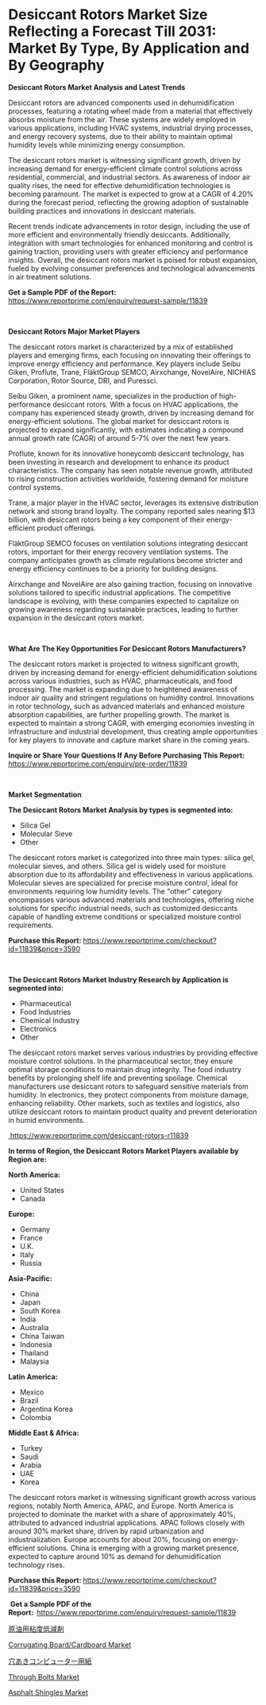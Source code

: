 <p><h1>Desiccant Rotors Market Size Reflecting a Forecast Till 2031: Market By Type, By Application and By Geography</h1></p><p><strong>Desiccant Rotors Market Analysis and Latest Trends</strong></p>
<p><p>Desiccant rotors are advanced components used in dehumidification processes, featuring a rotating wheel made from a material that effectively absorbs moisture from the air. These systems are widely employed in various applications, including HVAC systems, industrial drying processes, and energy recovery systems, due to their ability to maintain optimal humidity levels while minimizing energy consumption.</p><p>The desiccant rotors market is witnessing significant growth, driven by increasing demand for energy-efficient climate control solutions across residential, commercial, and industrial sectors. As awareness of indoor air quality rises, the need for effective dehumidification technologies is becoming paramount. The market is expected to grow at a CAGR of 4.20% during the forecast period, reflecting the growing adoption of sustainable building practices and innovations in desiccant materials.</p><p>Recent trends indicate advancements in rotor design, including the use of more efficient and environmentally friendly desiccants. Additionally, integration with smart technologies for enhanced monitoring and control is gaining traction, providing users with greater efficiency and performance insights. Overall, the desiccant rotors market is poised for robust expansion, fueled by evolving consumer preferences and technological advancements in air treatment solutions.</p></p>
<p><strong>Get a Sample PDF of the Report:&nbsp;</strong> <a href="https://www.reportprime.com/enquiry/request-sample/11839">https://www.reportprime.com/enquiry/request-sample/11839</a></p>
<p>&nbsp;</p>
<p><strong>Desiccant Rotors Major Market Players</strong></p>
<p><p>The desiccant rotors market is characterized by a mix of established players and emerging firms, each focusing on innovating their offerings to improve energy efficiency and performance. Key players include Seibu Giken, Proflute, Trane, FläktGroup SEMCO, Airxchange, NovelAire, NICHIAS Corporation, Rotor Source, DRI, and Puressci.</p><p>Seibu Giken, a prominent name, specializes in the production of high-performance desiccant rotors. With a focus on HVAC applications, the company has experienced steady growth, driven by increasing demand for energy-efficient solutions. The global market for desiccant rotors is projected to expand significantly, with estimates indicating a compound annual growth rate (CAGR) of around 5-7% over the next few years.</p><p>Proflute, known for its innovative honeycomb desiccant technology, has been investing in research and development to enhance its product characteristics. The company has seen notable revenue growth, attributed to rising construction activities worldwide, fostering demand for moisture control systems.</p><p>Trane, a major player in the HVAC sector, leverages its extensive distribution network and strong brand loyalty. The company reported sales nearing $13 billion, with desiccant rotors being a key component of their energy-efficient product offerings. </p><p>FläktGroup SEMCO focuses on ventilation solutions integrating desiccant rotors, important for their energy recovery ventilation systems. The company anticipates growth as climate regulations become stricter and energy efficiency continues to be a priority for building designs.</p><p>Airxchange and NovelAire are also gaining traction, focusing on innovative solutions tailored to specific industrial applications. The competitive landscape is evolving, with these companies expected to capitalize on growing awareness regarding sustainable practices, leading to further expansion in the desiccant rotors market.</p></p>
<p>&nbsp;</p>
<p><strong>What Are The Key Opportunities For Desiccant Rotors Manufacturers?</strong></p>
<p><p>The desiccant rotors market is projected to witness significant growth, driven by increasing demand for energy-efficient dehumidification solutions across various industries, such as HVAC, pharmaceuticals, and food processing. The market is expanding due to heightened awareness of indoor air quality and stringent regulations on humidity control. Innovations in rotor technology, such as advanced materials and enhanced moisture absorption capabilities, are further propelling growth. The market is expected to maintain a strong CAGR, with emerging economies investing in infrastructure and industrial development, thus creating ample opportunities for key players to innovate and capture market share in the coming years.</p></p>
<p><strong>Inquire or Share Your Questions If Any Before Purchasing This Report:</strong> <a href="https://www.reportprime.com/enquiry/pre-order/11839">https://www.reportprime.com/enquiry/pre-order/11839</a></p>
<p>&nbsp;</p>
<p><strong>Market Segmentation</strong></p>
<p><strong>The Desiccant Rotors Market Analysis by types is segmented into:</strong></p>
<p><ul><li>Silica Gel</li><li>Molecular Sieve</li><li>Other</li></ul></p>
<p><p>The desiccant rotors market is categorized into three main types: silica gel, molecular sieves, and others. Silica gel is widely used for moisture absorption due to its affordability and effectiveness in various applications. Molecular sieves are specialized for precise moisture control, ideal for environments requiring low humidity levels. The "other" category encompasses various advanced materials and technologies, offering niche solutions for specific industrial needs, such as customized desiccants capable of handling extreme conditions or specialized moisture control requirements.</p></p>
<p><strong>Purchase this Report:&nbsp;</strong><a href="https://www.reportprime.com/checkout?id=11839&price=3590">https://www.reportprime.com/checkout?id=11839&price=3590</a></p>
<p>&nbsp;</p>
<p><strong>The Desiccant Rotors Market Industry Research by Application is segmented into:</strong></p>
<p><ul><li>Pharmaceutical</li><li>Food Industries</li><li>Chemical Industry</li><li>Electronics</li><li>Other</li></ul></p>
<p><p>The desiccant rotors market serves various industries by providing effective moisture control solutions. In the pharmaceutical sector, they ensure optimal storage conditions to maintain drug integrity. The food industry benefits by prolonging shelf life and preventing spoilage. Chemical manufacturers use desiccant rotors to safeguard sensitive materials from humidity. In electronics, they protect components from moisture damage, enhancing reliability. Other markets, such as textiles and logistics, also utilize desiccant rotors to maintain product quality and prevent deterioration in humid environments.</p></p>
<p><a href="https://www.reportprime.com/desiccant-rotors-r11839">&nbsp;https://www.reportprime.com/desiccant-rotors-r11839</a></p>
<p><strong>In terms of Region, the Desiccant Rotors Market Players available by Region are:</strong></p>
<p>
    <p> <strong> North America: </strong>
        <ul>
            <li>United States</li>
            <li>Canada</li>
        </ul>
        </p> 
    <p> <strong> Europe: </strong>
        <ul>
            <li>Germany</li>
            <li>France</li>
            <li>U.K.</li>
            <li>Italy</li>
            <li>Russia</li>
        </ul>
        </p> 
    <p> <strong> Asia-Pacific: </strong>
        <ul>
            <li>China</li>
            <li>Japan</li>
            <li>South Korea</li>
            <li>India</li>
            <li>Australia</li>
            <li>China Taiwan</li>
            <li>Indonesia</li>
            <li>Thailand</li>
            <li>Malaysia</li>
        </ul>
        </p> 
    <p> <strong> Latin America: </strong>
        <ul>
            <li>Mexico</li>
            <li>Brazil</li>
            <li>Argentina Korea</li>
            <li>Colombia</li>
        </ul>
        </p> 
    <p> <strong> Middle East & Africa: </strong>
        <ul>
            <li>Turkey</li>
            <li>Saudi</li>
            <li>Arabia</li>
            <li>UAE</li>
            <li>Korea</li>
        </ul>
    </p>
    </p>
<p><p>The desiccant rotors market is witnessing significant growth across various regions, notably North America, APAC, and Europe. North America is projected to dominate the market with a share of approximately 40%, attributed to advanced industrial applications. APAC follows closely with around 30% market share, driven by rapid urbanization and industrialization. Europe accounts for about 20%, focusing on energy-efficient solutions. China is emerging with a growing market presence, expected to capture around 10% as demand for dehumidification technology rises.</p></p>
<p><strong>Purchase this Report: </strong><a href="https://www.reportprime.com/checkout?id=11839&price=3590">https://www.reportprime.com/checkout?id=11839&price=3590</a></p>
<p>&nbsp;<strong>Get a Sample PDF of the Report:&nbsp;&nbsp;</strong><a href="https://www.reportprime.com/enquiry/request-sample/11839">https://www.reportprime.com/enquiry/request-sample/11839</a></p>
<p><strong></strong></p>
<p><p><a href="https://medium.com/@lenorakris2023/%E5%8E%9F%E6%B2%B9%E3%81%AE%E7%B2%98%E5%BA%A6%E4%BD%8E%E6%B8%9B%E5%89%A4%E5%B8%82%E5%A0%B4%E3%81%AE%E6%96%B0%E8%88%88%E3%83%88%E3%83%AC%E3%83%B3%E3%83%89%E3%81%A8%E5%B0%86%E6%9D%A5%E5%B1%95%E6%9C%9B-2024%E5%B9%B4%E3%81%8B%E3%82%892031%E5%B9%B4%E3%81%BE%E3%81%A7%E3%81%AE%E6%9C%9F%E9%96%93-2d1e965a5f32">原油用粘度低減剤</a></p><p><a href="https://issuu.com/reportprime-2/docs/corrugating-boardcardboard-market-s_03753c4e0b52e4">Corrugating Board/Cardboard Market</a></p><p><a href="https://medium.com/@lenorakris2023/%E3%83%91%E3%83%BC%E3%83%95%E3%82%A9%E3%83%AC%E3%83%BC%E3%83%86%E3%83%83%E3%83%89%E3%82%B3%E3%83%B3%E3%83%94%E3%83%A5%E3%83%BC%E3%82%BF%E7%94%A8%E7%B4%99%E5%B8%82%E5%A0%B4%E3%81%AE%E3%83%88%E3%83%AC%E3%83%B3%E3%83%89%E3%81%A8%E5%B8%82%E5%A0%B4%E6%88%90%E9%95%B7%E3%81%AE%E8%A6%8B%E9%80%9A%E3%81%97-2024%E5%B9%B4-2031%E5%B9%B4-46094fddbb6a">穴あきコンピューター用紙</a></p><p><a href="https://medium.com/@caseywiza1946/through-bolts-market-industry-trends-and-forecast-for-period-from-2024-to-2031-a6736dda57da">Through Bolts Market</a></p><p><a href="https://github.com/RickHolmes3/Market-Research-Report-List-6/blob/main/asphalt-shingles-market.md">Asphalt Shingles Market</a></p></p>